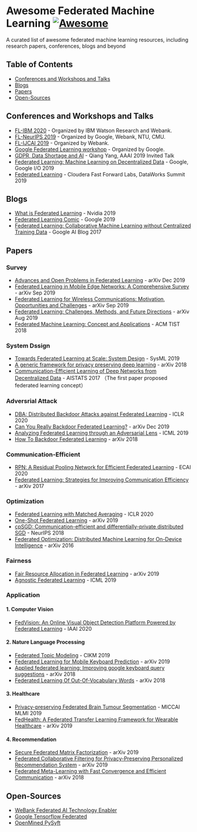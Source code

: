 # Awesome Federated Machine Learning [![Awesome](https://awesome.re/badge.svg)](https://awesome.re)
A curated list of awesome federated machine learning resources, including research papers, conferences, blogs and beyond

## Table of Contents

 - [Conferences and Workshops and Talks](#conferences-and-workshops-and-talks)
 - [Blogs](#blogs)
 - [Papers](#papers)
 - [Open-Sources](#open-sources)
 
## Conferences and Workshops and Talks
 * [FL-IBM 2020](https://federated-learning.bitbucket.io/ibm2020/) - Organized by IBM Watson Research and Webank.
 * [FL-NeurIPS 2019](http://federated-learning.org/fl-neurips-2019/) - Organized by Google, Webank, NTU, CMU.
 * [FL-IJCAI 2019](https://www.ijcai19.org/workshops.html) - Organized by Webank.
 * [Google Federated Learning workshop](https://sites.google.com/view/federated-learning-2019/home) - Organized by Google.
 * [GDPR, Data Shortage and AI](https://vimeo.com/313941621) - Qiang Yang, AAAI 2019 Invited Talk
 * [Federated Learning: Machine Learning on Decentralized Data](https://www.youtube.com/watch?v=89BGjQYA0uE) - Google, Google I/O 2019
 * [Federated Learning](https://www.youtube.com/watch?v=xJkY3ehX_MI) - Cloudera Fast Forward Labs, DataWorks Summit 2019

## Blogs
 * [What is Federated Learning](https://blogs.nvidia.com/blog/2019/10/13/what-is-federated-learning/) - Nvidia 2019
 * [Federated Learning Comic](https://federated.withgoogle.com/) - Google 2019
 * [Federated Learning: Collaborative Machine Learning without Centralized Training Data](https://ai.googleblog.com/2017/04/federated-learning-collaborative.html) - Google AI Blog 2017
 
## Papers

### **Survey**
 * [Advances and Open Problems in Federated Learning](https://arxiv.org/abs/1912.04977) - arXiv Dec 2019
 * [Federated Learning in Mobile Edge Networks: A Comprehensive Survey](https://arxiv.org/abs/1909.11875) - arXiv Sep 2019
 * [Federated Learning for Wireless Communications: Motivation, Opportunities and Challenges](https://arxiv.org/abs/1908.06847) - arXiv Sep 2019
 * [Federated Learning: Challenges, Methods, and Future Directions](https://arxiv.org/abs/1908.07873) - arXiv Aug 2019 
 * [Federated Machine Learning: Concept and Applications](https://arxiv.org/abs/1902.04885) - ACM TIST 2018
 

### **System Dssign**
 * [Towards Federated Learning at Scale: System Design](https://arxiv.org/abs/1902.01046) - SysML 2019
 * [A generic framework for privacy preserving deep learning](https://arxiv.org/abs/1811.04017) - arXiv 2018
 * [Communication-Efficient Learning of Deep Networks from Decentralized Data](https://arxiv.org/abs/1602.05629) - AISTATS 2017 （The first paper proposed federated learning concept）
 
### **Adversrial Attack**
 * [DBA: Distributed Backdoor Attacks against Federated Learning](https://openreview.net/forum?id=rkgyS0VFvr) - ICLR 2020
 * [Can You Really Backdoor Federated Learning?](https://arxiv.org/abs/1911.07963) - arXiv Dec 2019
 * [Analyzing Federated Learning through an Adversarial Lens](https://arxiv.org/abs/1811.12470) - ICML 2019
 * [How To Backdoor Federated Learning](https://arxiv.org/abs/1807.00459) - arXiv 2018


### **Communication-Efficient**
 * [RPN: A Residual Pooling Network for Efficient Federated Learning](https://arxiv.org/abs/2001.08600) - ECAI 2020
 * [Federated Learning: Strategies for Improving Communication Efficiency](https://arxiv.org/abs/1610.05492) - arXiv 2017


### **Optimization**
 * [Federated Learning with Matched Averaging](https://openreview.net/forum?id=BkluqlSFDS) - ICLR 2020
 * [One-Shot Federated Learning](https://arxiv.org/abs/1902.11175) - arXiv 2019
 * [cpSGD: Communication-efficient and differentially-private distributed SGD](https://arxiv.org/abs/1805.10559) - NeurIPS 2018
 * [Federated Optimization: Distributed Machine Learning for On-Device Intelligence](https://arxiv.org/abs/1610.02527) - arXiv 2016
 
### **Fairness**
 * [Fair Resource Allocation in Federated Learning](https://arxiv.org/abs/1905.10497) - arXiv 2019
 * [Agnostic Federated Learning](https://arxiv.org/abs/1902.00146) - ICML 2019
 
### **Application**

#### 1. Computer Vision
 * [FedVision: An Online Visual Object Detection Platform Powered by Federated Learning](https://arxiv.org/abs/2001.06202) - IAAI 2020

#### 2. Nature Language Processing
 * [Federated Topic Modeling](https://dl.acm.org/doi/10.1145/3357384.3357909) - CIKM 2019
 * [Federated Learning for Mobile Keyboard Prediction](https://arxiv.org/abs/1811.03604) - arXiv 2019
 * [Applied federated learning: Improving google keyboard query suggestions](https://arxiv.org/abs/1812.02903) - arXiv 2018
 * [Federated Learning Of Out-Of-Vocabulary Words](https://arxiv.org/abs/1903.10635) - arXiv 2018

#### 3. Healthcare
 * [Privacy-preserving Federated Brain Tumour Segmentation](https://arxiv.org/abs/1910.00962) - MICCAI MLMI 2019
 * [FedHealth: A Federated Transfer Learning Framework for Wearable Healthcare](https://arxiv.org/abs/1907.09173) - arXiv 2019





#### 4. Recommendation
 * [Secure Federated Matrix Factorization](https://arxiv.org/abs/1906.05108) - arXiv 2019
 * [Federated Collaborative Filtering for Privacy-Preserving Personalized Recommendation System](https://arxiv.org/abs/1901.09888) - arXiv 2019
 * [Federated Meta-Learning with Fast Convergence and Efficient Communication](https://arxiv.org/abs/1802.07876) - arXiv 2018
 


## Open-Sources
 * [WeBank Federated AI Technology Enabler](https://github.com/FederatedAI/FATE)
 * [Google Tensorflow Federated](https://github.com/tensorflow/federated)
 * [OpenMined PySyft](https://github.com/OpenMined/PySyft)
 
